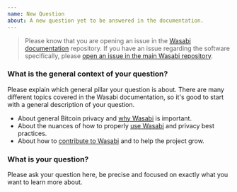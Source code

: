 ```yaml
---
name: New Question
about: A new question yet to be answered in the documentation.
---
```


> Please know that you are opening an issue in the [Wasabi documentation](https://github.com/zkSNACKs/WasabiDoc) repository.
If you have an issue regarding the software specifically, please [open an issue in the main Wasabi repository](https://github.com/zkSNACKs/WalletWasabi/issues/new/choose).

### What is the general context of your question?

Please explain which general pillar your question is about.
There are many different topics covered in the Wasabi documentation, so it's good to start with a general description of your question.
- About general Bitcoin privacy and [why Wasabi](https://docs.wasabiwallet.io/why-wasabi/) is important.
- About the nuances of how to properly [use Wasabi](https://docs.wasabiwallet.io/using-wasabi/) and privacy best practices.
- About how to [contribute to Wasabi](https://docs.wasabiwallet.io/building-wasabi/) and to help the project grow.

### What is your question?

Please ask your question here, be precise and focused on exactly what you want to learn more about.

